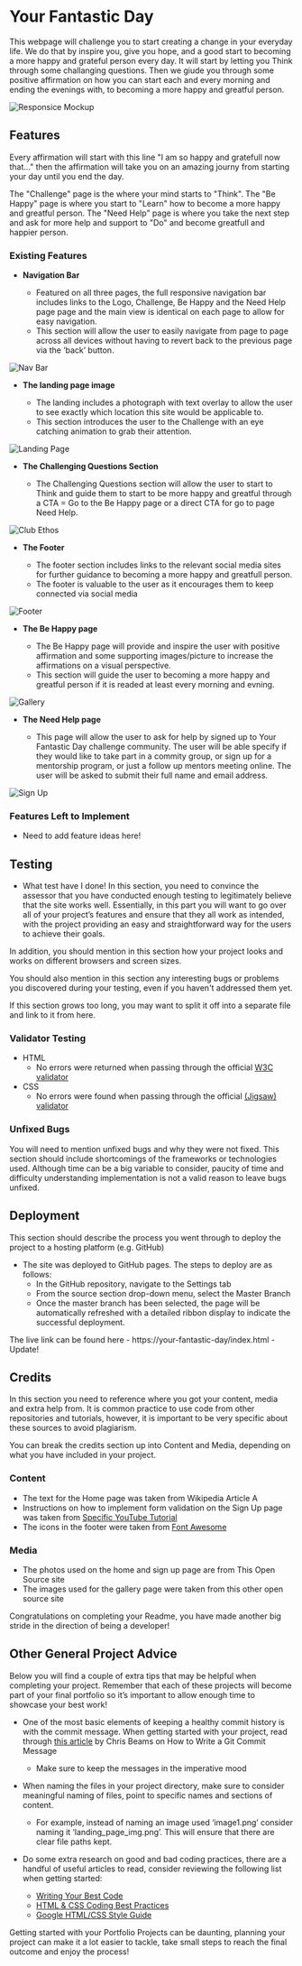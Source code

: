 # Your Fantastic Day

This webpage will challenge you to start creating a change in your everyday life. We do that by inspire you, give you hope, and a good start to becoming a more happy and grateful person every day. It will start by letting you Think through some challanging questions. Then we giude you through some positive affirmation on how you can start each and every morning and ending the evenings with, to becoming a more happy and greatful person.

![Responsice Mockup](https://github.com/lucyrush/readme-template/blob/master/media/love_running_mockup.png)

## Features 

Every affirmation will start with this line "I am so happy and gratefull now that..." then the affirmation will take you on an amazing journy from starting your day until you end the day.

The "Challenge" page is the where your mind starts to "Think".
The "Be Happy" page is where you start to "Learn" how to become a more happy and greatful person.
The "Need Help" page is where you take the next step and ask for more help and support to "Do" and become greatfull and happier person.

### Existing Features

- __Navigation Bar__

  - Featured on all three pages, the full responsive navigation bar includes links to the Logo, Challenge, Be Happy and the Need Help page page and the main view is identical on each page to allow for easy navigation.
  - This section will allow the user to easily navigate from page to page across all devices without having to revert back to the previous page via the ‘back’ button. 

![Nav Bar](https://github.com/lucyrush/readme-template/blob/master/media/love_running_nav.png)

- __The landing page image__

  - The landing includes a photograph with text overlay to allow the user to see exactly which location this site would be applicable to. 
  - This section introduces the user to the Challenge with an eye catching animation to grab their attention.

![Landing Page](https://github.com/lucyrush/readme-template/blob/master/media/love_running_landing.png)

- __The Challenging Questions Section__

  - The Challenging Questions section will allow the user to start to Think and guide them to start to be more happy and greatful through a CTA = Go to the Be Happy page or a direct CTA for go to page Need Help. 
  
![Club Ethos](https://github.com/lucyrush/readme-template/blob/master/media/love_running_ethos.png)


- __The Footer__ 

  - The footer section includes links to the relevant social media sites for further guidance to becoming a more happy and greatfull person. 
  - The footer is valuable to the user as it encourages them to keep connected via social media

![Footer](https://github.com/lucyrush/readme-template/blob/master/media/love_running_footer.png)

- __The Be Happy page__

  - The Be Happy page will provide and inspire the user with positive affirmation and some supporting images/picture to increase the affirmations on a visual perspective. 
  - This section will guide the user to becoming a more happy and greatful person if it is readed at least every morning and evning. 

![Gallery](https://github.com/lucyrush/readme-template/blob/master/media/love_running_gallery.png)

- __The Need Help page__

  - This page will allow the user to ask for help by signed up to Your Fantastic Day challenge community. The user will be able specify if they would like to take part in a commity group, or sign up for a mentorship program, or just a follow up mentors meeting online. The user will be asked to submit their full name and email address. 

![Sign Up](https://github.com/lucyrush/readme-template/blob/master/media/love_running_signup.png)


### Features Left to Implement

- Need to add feature ideas here!

## Testing 

- What test have I done! 
In this section, you need to convince the assessor that you have conducted enough testing to legitimately believe that the site works well. Essentially, in this part you will want to go over all of your project’s features and ensure that they all work as intended, with the project providing an easy and straightforward way for the users to achieve their goals.

In addition, you should mention in this section how your project looks and works on different browsers and screen sizes.

You should also mention in this section any interesting bugs or problems you discovered during your testing, even if you haven't addressed them yet.

If this section grows too long, you may want to split it off into a separate file and link to it from here.


### Validator Testing 

- HTML
  - No errors were returned when passing through the official [W3C validator](https://validator.w3.org/nu/?doc=https%3A%2F%2Fcode-institute-org.github.io%2Flove-running-2.0%2Findex.html)
- CSS
  - No errors were found when passing through the official [(Jigsaw) validator](https://jigsaw.w3.org/css-validator/validator?uri=https%3A%2F%2Fvalidator.w3.org%2Fnu%2F%3Fdoc%3Dhttps%253A%252F%252Fcode-institute-org.github.io%252Flove-running-2.0%252Findex.html&profile=css3svg&usermedium=all&warning=1&vextwarning=&lang=en#css)

### Unfixed Bugs

You will need to mention unfixed bugs and why they were not fixed. This section should include shortcomings of the frameworks or technologies used. Although time can be a big variable to consider, paucity of time and difficulty understanding implementation is not a valid reason to leave bugs unfixed. 

## Deployment

This section should describe the process you went through to deploy the project to a hosting platform (e.g. GitHub) 

- The site was deployed to GitHub pages. The steps to deploy are as follows: 
  - In the GitHub repository, navigate to the Settings tab 
  - From the source section drop-down menu, select the Master Branch
  - Once the master branch has been selected, the page will be automatically refreshed with a detailed ribbon display to indicate the successful deployment. 

The live link can be found here - https://your-fantastic-day/index.html - Update! 


## Credits 

In this section you need to reference where you got your content, media and extra help from. It is common practice to use code from other repositories and tutorials, however, it is important to be very specific about these sources to avoid plagiarism. 

You can break the credits section up into Content and Media, depending on what you have included in your project. 

### Content 

- The text for the Home page was taken from Wikipedia Article A
- Instructions on how to implement form validation on the Sign Up page was taken from [Specific YouTube Tutorial](https://www.youtube.com/)
- The icons in the footer were taken from [Font Awesome](https://fontawesome.com/)

### Media

- The photos used on the home and sign up page are from This Open Source site
- The images used for the gallery page were taken from this other open source site


Congratulations on completing your Readme, you have made another big stride in the direction of being a developer! 

## Other General Project Advice

Below you will find a couple of extra tips that may be helpful when completing your project. Remember that each of these projects will become part of your final portfolio so it’s important to allow enough time to showcase your best work! 

- One of the most basic elements of keeping a healthy commit history is with the commit message. When getting started with your project, read through [this article](https://chris.beams.io/posts/git-commit/) by Chris Beams on How to Write  a Git Commit Message 
  - Make sure to keep the messages in the imperative mood 

- When naming the files in your project directory, make sure to consider meaningful naming of files, point to specific names and sections of content.
  - For example, instead of naming an image used ‘image1.png’ consider naming it ‘landing_page_img.png’. This will ensure that there are clear file paths kept. 

- Do some extra research on good and bad coding practices, there are a handful of useful articles to read, consider reviewing the following list when getting started:
  - [Writing Your Best Code](https://learn.shayhowe.com/html-css/writing-your-best-code/)
  - [HTML & CSS Coding Best Practices](https://medium.com/@inceptiondj.info/html-css-coding-best-practice-fadb9870a00f)
  - [Google HTML/CSS Style Guide](https://google.github.io/styleguide/htmlcssguide.html#General)

Getting started with your Portfolio Projects can be daunting, planning your project can make it a lot easier to tackle, take small steps to reach the final outcome and enjoy the process! 
